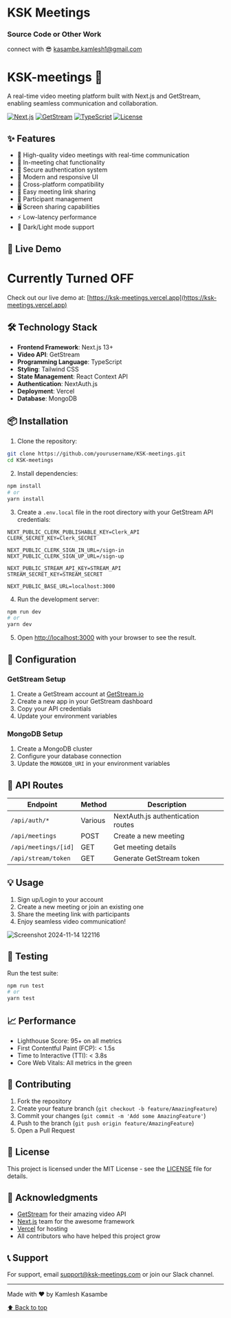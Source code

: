 # KSK Meetings

### **Source Code or Other Work**
connect with 😎 kasambe.kamlesh1@gmail.com 


# KSK-meetings 🚀

A real-time video meeting platform built with Next.js and GetStream, enabling seamless communication and collaboration.

[![Next.js](https://img.shields.io/badge/Next.js-13.0+-000000?style=for-the-badge&logo=next.js&logoColor=white)](https://nextjs.org/)
[![GetStream](https://img.shields.io/badge/GetStream-API-00AEF0?style=for-the-badge&logo=stream&logoColor=white)](https://getstream.io/)
[![TypeScript](https://img.shields.io/badge/TypeScript-4.0+-3178C6?style=for-the-badge&logo=typescript&logoColor=white)](https://www.typescriptlang.org/)
[![License](https://img.shields.io/badge/license-MIT-green?style=for-the-badge)](LICENSE)

## ✨ Features

- 🎥 High-quality video meetings with real-time communication
- 💬 In-meeting chat functionality
- 🔐 Secure authentication system
- 🎨 Modern and responsive UI
- 📱 Cross-platform compatibility
- 🔗 Easy meeting link sharing
- 👥 Participant management
- 🖥️ Screen sharing capabilities
- ⚡ Low-latency performance
- 🌙 Dark/Light mode support

## 🚀 Live Demo

# Currently Turned OFF
Check out our live demo at: [https://ksk-meetings.vercel.app](https://ksk-meetings.vercel.app)

## 🛠️ Technology Stack

- **Frontend Framework**: Next.js 13+
- **Video API**: GetStream
- **Programming Language**: TypeScript
- **Styling**: Tailwind CSS
- **State Management**: React Context API
- **Authentication**: NextAuth.js
- **Deployment**: Vercel
- **Database**: MongoDB

## 📦 Installation

1. Clone the repository:
```bash
git clone https://github.com/yourusername/KSK-meetings.git
cd KSK-meetings
```

2. Install dependencies:
```bash
npm install
# or
yarn install
```

3. Create a `.env.local` file in the root directory with your GetStream API credentials:
```env
NEXT_PUBLIC_CLERK_PUBLISHABLE_KEY=Clerk_API
CLERK_SECRET_KEY=Clerk_SECRET

NEXT_PUBLIC_CLERK_SIGN_IN_URL=/sign-in
NEXT_PUBLIC_CLERK_SIGN_UP_URL=/sign-up

NEXT_PUBLIC_STREAM_API_KEY=STREAM_API
STREAM_SECRET_KEY=STREAM_SECRET

NEXT_PUBLIC_BASE_URL=localhost:3000
```

4. Run the development server:
```bash
npm run dev
# or
yarn dev
```

5. Open [http://localhost:3000](http://localhost:3000) with your browser to see the result.

## 🔧 Configuration

### GetStream Setup

1. Create a GetStream account at [GetStream.io](https://getstream.io)
2. Create a new app in your GetStream dashboard
3. Copy your API credentials
4. Update your environment variables

### MongoDB Setup

1. Create a MongoDB cluster
2. Configure your database connection
3. Update the `MONGODB_URI` in your environment variables

## 🚦 API Routes

| Endpoint | Method | Description |
|----------|---------|-------------|
| `/api/auth/*` | Various | NextAuth.js authentication routes |
| `/api/meetings` | POST | Create a new meeting |
| `/api/meetings/[id]` | GET | Get meeting details |
| `/api/stream/token` | GET | Generate GetStream token |

## 💡 Usage

1. Sign up/Login to your account
2. Create a new meeting or join an existing one
3. Share the meeting link with participants
4. Enjoy seamless video communication!

![Screenshot 2024-11-14 122116](https://github.com/user-attachments/assets/054fc23a-f143-4888-aec8-7b185153c2b4)


## 🧪 Testing

Run the test suite:

```bash
npm run test
# or
yarn test
```

## 📈 Performance

- Lighthouse Score: 95+ on all metrics
- First Contentful Paint (FCP): < 1.5s
- Time to Interactive (TTI): < 3.8s
- Core Web Vitals: All metrics in the green

## 🤝 Contributing

1. Fork the repository
2. Create your feature branch (`git checkout -b feature/AmazingFeature`)
3. Commit your changes (`git commit -m 'Add some AmazingFeature'`)
4. Push to the branch (`git push origin feature/AmazingFeature`)
5. Open a Pull Request

## 📝 License

This project is licensed under the MIT License - see the [LICENSE](LICENSE) file for details.

## 👏 Acknowledgments

- [GetStream](https://getstream.io) for their amazing video API
- [Next.js](https://nextjs.org) team for the awesome framework
- [Vercel](https://vercel.com) for hosting
- All contributors who have helped this project grow

## 📞 Support

For support, email support@ksk-meetings.com or join our Slack channel.

---

Made with ❤️ by Kamlesh Kasambe

[⬆ Back to top](#ksk-meetings-)
